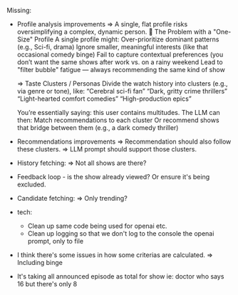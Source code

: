 Missing:

* Profile analysis improvements
  => A single, flat profile risks oversimplifying a complex, dynamic person.
  🧠 The Problem with a "One-Size" Profile
    A single profile might:
    Over-prioritize dominant patterns (e.g., Sci-fi, drama)
    Ignore smaller, meaningful interests (like that occasional comedy binge)
    Fail to capture contextual preferences (you don’t want the same shows after work vs. on a rainy weekend
    Lead to "filter bubble" fatigue — always recommending the same kind of show

  => Taste Clusters / Personas
    Divide the watch history into clusters (e.g., via genre or tone), like:
    “Cerebral sci-fi fan”
    “Dark, gritty crime thrillers”
    “Light-hearted comfort comedies”
    “High-production epics”

    You’re essentially saying: this user contains multitudes. The LLM can then:
    Match recommendations to each cluster
    Or recommend shows that bridge between them (e.g., a dark comedy thriller)



* Recommendations improvements
  => Recommendation should also follow these clusters.
  => LLM prompt should support those clusters.

* History fetching:
  => Not all shows are there?


* Feedback loop - is the show already viewed? Or ensure it's being excluded.

* Candidate fetching:
  => Only trending? 

* tech:
  * Clean up same code being used for openai etc.
  * Clean up logging so that we don't log to the console the openai prompt, only to file




* I think there's some issues in how some criterias are calculated.
  => Including binge


* It's taking all announced episode as total for show ie: doctor who says 16 but there's only 8